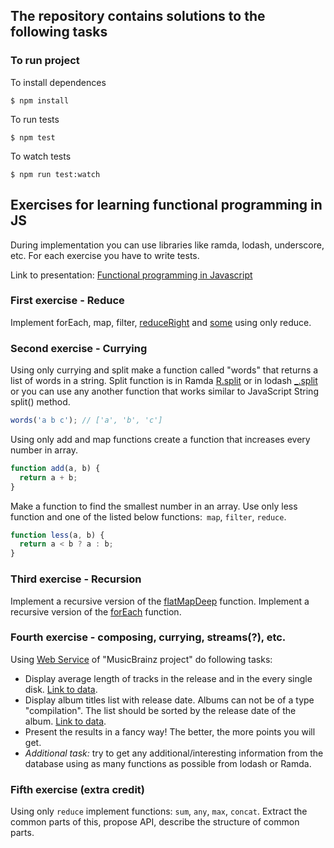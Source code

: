 ## The repository contains solutions to the following tasks

### To run project

To install dependences
```
$ npm install
```

To run tests
```
$ npm test
```

To watch tests
```
$ npm run test:watch
```


## Exercises for learning functional programming in JS

During implementation you can use libraries like ramda, lodash, underscore, etc. For each exercise you have to write tests.

Link to presentation: [Functional programming in Javascript](https://docs.google.com/a/apptension.com/presentation/d/1tYDuotn4MvNy3qKSeMBlDHgGhwQropTAbp-EbaHG3Mg/edit?usp=sharing)

### First exercise - Reduce

Implement forEach, map, filter, [reduceRight](https://lodash.com/docs#reduceRight) and [some](https://lodash.com/docs#some) using only reduce.

### Second exercise - Currying

Using only currying and split make a function called "words" that returns a list of words in a string.
Split function is in Ramda [R.split](http://ramdajs.com/docs/#split) or in lodash [_.split](https://lodash.com/docs#split) or you can use any another function that works similar to JavaScript String split() method.

```js
words('a b c'); // ['a', 'b', 'c']
```

Using only add and map functions create a function that increases every number in array.

```js
function add(a, b) {
  return a + b;
}
```

Make a function to find the smallest number in an array. Use only less function and one of the listed below functions:``` map```, ```filter```, ```reduce```.

```js
function less(a, b) {
  return a < b ? a : b;
}
```

### Third exercise - Recursion

Implement a recursive version of the [flatMapDeep](https://lodash.com/docs#flatMapDeep) function.
Implement a recursive version of the [forEach](https://lodash.com/docs#forEach) function.

### Fourth exercise - composing, currying, streams(?), etc.

Using [Web Service](https://wiki.musicbrainz.org/Development/JSON_Web_Service) of "MusicBrainz project" do following tasks:
- Display average length of tracks in the release and in the every single disk. [Link to data](http://musicbrainz.org/ws/2/release/a4864e94-6d75-4ade-bc93-0dabf3521453?fmt=json&inc=recordings+release-groups+artists).
- Display album titles list with release date. Albums can not be of a type "compilation". The list should be sorted by the release date of the album. [Link to data](http://musicbrainz.org/ws/2/artist/83d91898-7763-47d7-b03b-b92132375c47?fmt=json&inc=release-groups).
- Present the results in a fancy way! The better, the more points you will get.
- *Additional task:* try to get any additional/interesting information from the database using as many functions as possible from lodash or Ramda.

### Fifth exercise (extra credit)

Using only `reduce` implement functions: `sum`, `any`, `max`, `concat`. Extract the common parts of this, propose API, describe the structure of common parts.
